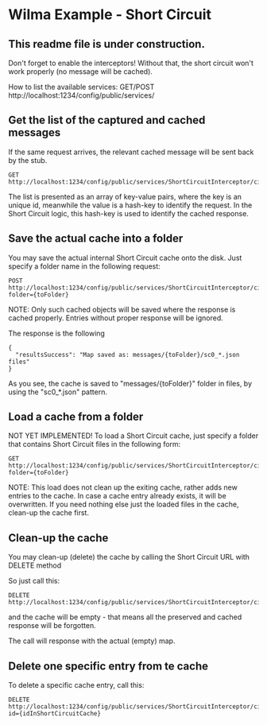 Wilma Example - Short Circuit
=============================

This readme file is under construction.
---------------------------------------

Don't forget to enable the interceptors! Without that, the short circuit won't work properly (no message will be cached).

How to list the available services:
GET/POST http://localhost:1234/config/public/services/

Get the list of the captured and cached messages
-----
If the same request arrives, 
the relevant cached message will be sent back by the stub.
```
GET http://localhost:1234/config/public/services/ShortCircuitInterceptor/circuits 
```

The list is presented as an array of key-value pairs, 
where the key is an unique id, meanwhile the value is a hash-key to identify the request.
In the Short Circuit logic, this hash-key is used to identify the cached response.

Save the actual cache into a folder
-----------------------------------
You may save the actual internal Short Circuit cache onto the disk.
Just specify a folder name in the following request:

```
POST http://localhost:1234/config/public/services/ShortCircuitInterceptor/circuits?folder={toFolder}
```

NOTE: Only such cached objects will be saved where the response is cached properly. Entries without proper response will be ignored.

The response is the following
```
{
  "resultsSuccess": "Map saved as: messages/{toFolder}/sc0_*.json files"
}
```
As you see, the cache is saved to "messages/{toFolder}" folder in files, by using the "sc0_*.json" pattern.

Load a cache from a folder
--------------------------
NOT YET IMPLEMENTED!
To load a Short Circuit cache, just specify a folder that contains Short Circuit files in the following form:
```
GET http://localhost:1234/config/public/services/ShortCircuitInterceptor/circuits?folder={toFolder}
```
NOTE: This load does not clean up the exiting cache, rather adds new entries to the cache.
In case a cache entry already exists, it will be overwritten. If you need nothing else just the loaded files in the cache, clean-up the cache first.

Clean-up the cache
------------------
You may clean-up (delete) the cache by calling the Short Circuit URL with DELETE method

So just call this:
```
DELETE http://localhost:1234/config/public/services/ShortCircuitInterceptor/circuits 
```
and the cache will be empty - that means all the preserved and cached response will be forgotten.

The call will response with the actual (empty) map.

Delete one specific entry from te cache
--------------------------
To delete a specific cache entry, call this:
```
DELETE http://localhost:1234/config/public/services/ShortCircuitInterceptor/circuits?id={idInShortCircuitCache}
```
